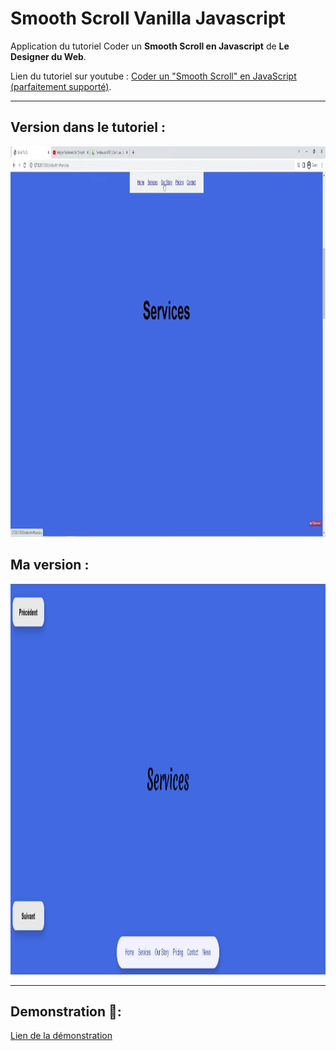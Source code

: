 
# Smooth Scroll Vanilla Javascript

Application du tutoriel Coder un **Smooth Scroll en Javascript** de __Le Designer du Web__.

Lien du tutoriel sur youtube : [Coder un "Smooth Scroll" en JavaScript (parfaitement supporté)](https://youtu.be/J1todp-4YOI).

____

## Version dans le tutoriel : 

<img src="https://raw.githubusercontent.com/Alioune-Badara-FAM/Scroll-Smooth-JS/screenshots/screenshots/Le%20Designer%20du%20Web.png" alt=""  height="625">


## Ma version :

<img src="https://raw.githubusercontent.com/Alioune-Badara-FAM/Scroll-Smooth-JS/screenshots/screenshots/me.png" height="625">

________

## Demonstration 🚀:

[Lien de la démonstration](https://aliounebfam.github.io/Scroll-Smooth-JS/)
